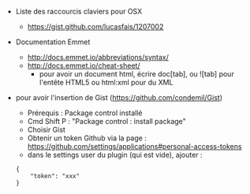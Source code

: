 
- Liste des raccourcis claviers pour OSX
  - https://gist.github.com/lucasfais/1207002 

- Documentation Emmet 
  - http://docs.emmet.io/abbreviations/syntax/
  - http://docs.emmet.io/cheat-sheet/
    - pour avoir un document html, écrire doc[tab], ou ![tab] pour l'entête HTML5 ou html:xml pour du XML

- pour avoir l'insertion de Gist (https://github.com/condemil/Gist)
  - Prérequis : Package control installé
  - Cmd Shift P : "Package control : install package"
  - Choisir Gist
  - Obtenir un token Github via la page : https://github.com/settings/applications#personal-access-tokens
  - dans le settings user du plugin (qui est vide), ajouter : 
  
  ````  
  {
      "token": "xxx"
  }
